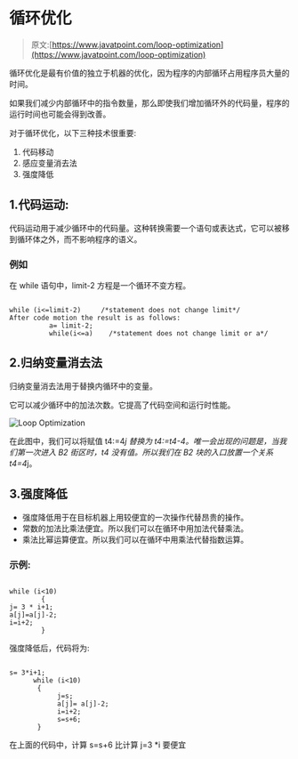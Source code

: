 # 循环优化

> 原文:[https://www.javatpoint.com/loop-optimization](https://www.javatpoint.com/loop-optimization)

循环优化是最有价值的独立于机器的优化，因为程序的内部循环占用程序员大量的时间。

如果我们减少内部循环中的指令数量，那么即使我们增加循环外的代码量，程序的运行时间也可能会得到改善。

对于循环优化，以下三种技术很重要:

1.  代码移动
2.  感应变量消去法
3.  强度降低

## 1.代码运动:

代码运动用于减少循环中的代码量。这种转换需要一个语句或表达式，它可以被移到循环体之外，而不影响程序的语义。

### 例如

在 while 语句中，limit-2 方程是一个循环不变方程。

```

while (i<=limit-2)     /*statement does not change limit*/
After code motion the result is as follows:
          a= limit-2;
          while(i<=a)    /*statement does not change limit or a*/

```

## 2.归纳变量消去法

归纳变量消去法用于替换内循环中的变量。

它可以减少循环中的加法次数。它提高了代码空间和运行时性能。

![Loop Optimization](../Images/be3f075dab86d4d7c153f531dc6b48ac.png)

在此图中，我们可以将赋值 t4:=4*j 替换为 t4:=t4-4。唯一会出现的问题是，当我们第一次进入 B2 街区时，t4 没有值。所以我们在 B2 块的入口放置一个关系 t4=4*j。

## 3.强度降低

*   强度降低用于在目标机器上用较便宜的一次操作代替昂贵的操作。
*   常数的加法比乘法便宜。所以我们可以在循环中用加法代替乘法。
*   乘法比幂运算便宜。所以我们可以在循环中用乘法代替指数运算。

### 示例:

```

while (i<10)
        {
j= 3 * i+1;
a[j]=a[j]-2;
i=i+2;
        }

```

强度降低后，代码将为:

```

s= 3*i+1;
      while (i<10)
       {
            j=s;
            a[j]= a[j]-2;
            i=i+2;
            s=s+6;
       }

```

在上面的代码中，计算 s=s+6 比计算 j=3 *i 要便宜